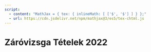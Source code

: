 ```yaml
---
script:
  - content: "MathJax = { tex: { inlineMath: [ ['$', '$'] ] } };"
  - url: https://cdn.jsdelivr.net/npm/mathjax@3/es5/tex-chtml.js
---
```


# Záróvizsga Tételek 2022

<script src="https://cdn.jsdelivr.net/npm/mermaid/dist/mermaid.min.js"></script>
